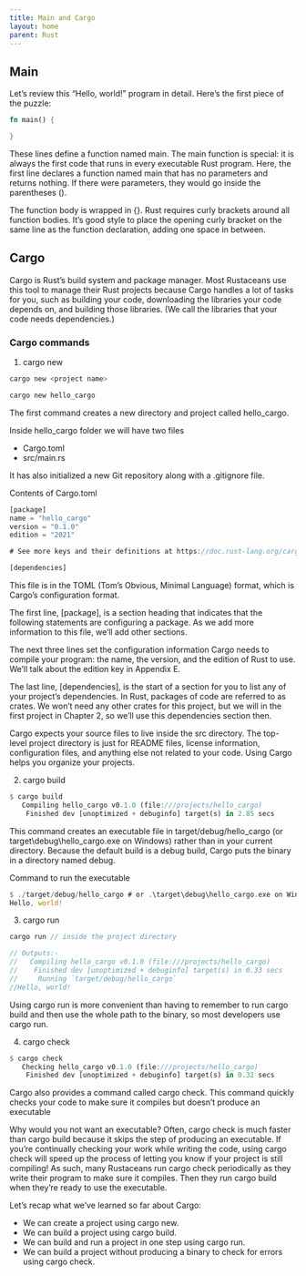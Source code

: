 ```yaml
---
title: Main and Cargo
layout: home
parent: Rust
---
```


## Main
Let’s review this “Hello, world!” program in detail. Here’s the first piece of the puzzle:
```rs
fn main() {

}
```
These lines define a function named main. The main function is special: it is always the first code that runs in every executable Rust program. Here, the first line declares a function named main that has no parameters and returns nothing. If there were parameters, they would go inside the parentheses ().

The function body is wrapped in {}. Rust requires curly brackets around all function bodies. It’s good style to place the opening curly bracket on the same line as the function declaration, adding one space in between.

## Cargo
Cargo is Rust’s build system and package manager. Most Rustaceans use this tool to manage their Rust projects because Cargo handles a lot of tasks for you, such as building your code, downloading the libraries your code depends on, and building those libraries. (We call the libraries that your code needs dependencies.)

### Cargo commands
1. cargo new

```rs
cargo new <project name>

cargo new hello_cargo
```

The first command creates a new directory and project called hello_cargo. 

Inside hello_cargo folder we will have two files
- Cargo.toml
- src/main.rs

It has also initialized a new Git repository along with a .gitignore file.

Contents of Cargo.toml
```rs
[package]
name = "hello_cargo"
version = "0.1.0"
edition = "2021"

# See more keys and their definitions at https://doc.rust-lang.org/cargo/reference/manifest.html

[dependencies]
```
This file is in the TOML (Tom’s Obvious, Minimal Language) format, which is Cargo’s configuration format.

The first line, [package], is a section heading that indicates that the following statements are configuring a package. As we add more information to this file, we’ll add other sections.

The next three lines set the configuration information Cargo needs to compile your program: the name, the version, and the edition of Rust to use. We’ll talk about the edition key in Appendix E.

The last line, [dependencies], is the start of a section for you to list any of your project’s dependencies. In Rust, packages of code are referred to as crates. We won’t need any other crates for this project, but we will in the first project in Chapter 2, so we’ll use this dependencies section then.

Cargo expects your source files to live inside the src directory. The top-level project directory is just for README files, license information, configuration files, and anything else not related to your code. Using Cargo helps you organize your projects.

2. cargo build
```rs
$ cargo build
   Compiling hello_cargo v0.1.0 (file:///projects/hello_cargo)
    Finished dev [unoptimized + debuginfo] target(s) in 2.85 secs
```
This command creates an executable file in target/debug/hello_cargo (or target\debug\hello_cargo.exe on Windows) rather than in your current directory. Because the default build is a debug build, Cargo puts the binary in a directory named debug.

Command to run the executable
```rs
$ ./target/debug/hello_cargo # or .\target\debug\hello_cargo.exe on Windows
Hello, world!
```

3. cargo run
```rs
cargo run // inside the project directory

// Outputs:-
//   Compiling hello_cargo v0.1.0 (file:///projects/hello_cargo)
//    Finished dev [unoptimized + debuginfo] target(s) in 0.33 secs
//     Running `target/debug/hello_cargo`
//Hello, world!
```
Using cargo run is more convenient than having to remember to run cargo build and then use the whole path to the binary, so most developers use cargo run.

4. cargo check
```rs
$ cargo check
   Checking hello_cargo v0.1.0 (file:///projects/hello_cargo)
    Finished dev [unoptimized + debuginfo] target(s) in 0.32 secs
```
Cargo also provides a command called cargo check. This command quickly checks your code to make sure it compiles but doesn’t produce an executable

Why would you not want an executable? Often, cargo check is much faster than cargo build because it skips the step of producing an executable. If you’re continually checking your work while writing the code, using cargo check will speed up the process of letting you know if your project is still compiling! As such, many Rustaceans run cargo check periodically as they write their program to make sure it compiles. Then they run cargo build when they’re ready to use the executable.

Let’s recap what we’ve learned so far about Cargo:
- We can create a project using cargo new.
- We can build a project using cargo build.
- We can build and run a project in one step using cargo run.
- We can build a project without producing a binary to check for errors using cargo check.
